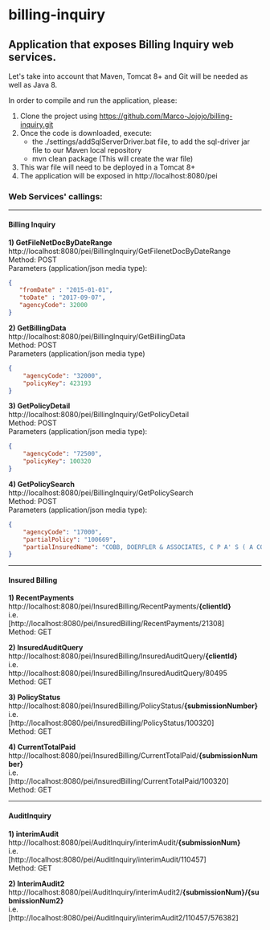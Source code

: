 # billing-inquiry
## Application that exposes Billing Inquiry web services.

Let's take into account that Maven, Tomcat 8+ and Git will be needed as well as Java 8.

In order to compile and run the application, please:

1. Clone the project using https://github.com/Marco-Jojojo/billing-inquiry.git
2. Once the code is downloaded, execute:
    * the ./settings/addSqlServerDriver.bat file, to add the sql-driver jar file to our Maven local repository
    * mvn clean package (This will create the war file)
3. This war file will need to be deployed in a Tomcat 8+
4. The application will be exposed in http://localhost:8080/pei

### Web Services' callings:
___

#### **Billing Inquiry**

**1) GetFileNetDocByDateRange** <br/>
http://localhost:8080/pei/BillingInquiry/GetFilenetDocByDateRange<br/>
Method: POST<br/>
Parameters (application/json media type):
```json
{
   "fromDate" : "2015-01-01",
   "toDate" : "2017-09-07",
   "agencyCode": 32000
}
```

**2) GetBillingData** <br/>
http://localhost:8080/pei/BillingInquiry/GetBillingData<br/>
Method: POST<br/>
Parameters (application/json media type)
```json
{
    "agencyCode": "32000",
    "policyKey": 423193
}
```

**3) GetPolicyDetail** <br/>
http://localhost:8080/pei/BillingInquiry/GetPolicyDetail<br/>
Method: POST<br/>
Parameters (application/json media type):
```json
{
    "agencyCode": "72500",
    "policyKey": 100320
}
```

**4) GetPolicySearch** <br/>
http://localhost:8080/pei/BillingInquiry/GetPolicySearch<br/>
Method: POST<br/>
Parameters (application/json media type):
```json
{
    "agencyCode": "17000",
    "partialPolicy": "100669",
    "partialInsuredName": "COBB, DOERFLER & ASSOCIATES, C P A' S ( A CORP )"
}
```
___

#### **Insured Billing**

**1) RecentPayments** <br/>
http://localhost:8080/pei/InsuredBilling/RecentPayments/<b>{clientId}</b><br/>
i.e.<br/>
[http://localhost:8080/pei/InsuredBilling/RecentPayments/21308]<br/>
Method: GET<br/>

**2) InsuredAuditQuery** <br/>
http://localhost:8080/pei/InsuredBilling/InsuredAuditQuery/<b>{clientId}</b><br/>
i.e.<br/>
http://localhost:8080/pei/InsuredBilling/InsuredAuditQuery/80495<br/>
Method: GET<br/>

**3) PolicyStatus** <br />
http://localhost:8080/pei/InsuredBilling/PolicyStatus/<b>{submissionNumber}</b><br />
i.e.<br/>
[http://localhost:8080/pei/InsuredBilling/PolicyStatus/100320]<br/>
Method: GET<br/>

**4) CurrentTotalPaid** <br />
http://localhost:8080/pei/InsuredBilling/CurrentTotalPaid/<b>{submissionNumber}</b><br />
i.e.<br/>
[http://localhost:8080/pei/InsuredBilling/CurrentTotalPaid/100320]<br/>
Method: GET<br/>

___


#### **AuditInquiry**

**1) interimAudit**<br />
http://localhost:8080/pei/AuditInquiry/interimAudit/<b>{submissionNum}</b><br />
i.e.<br />
[http://localhost:8080/pei/AuditInquiry/interimAudit/110457]<br />
Method: GET<br />

**2) InterimAudit2**<br />
http://localhost:8080/pei/AuditInquiry/interimAudit2/<b>{submissionNum}/{submissionNum2}</b><br />
i.e.<br />
[http://localhost:8080/pei/AuditInquiry/interimAudit2/110457/576382]<br />